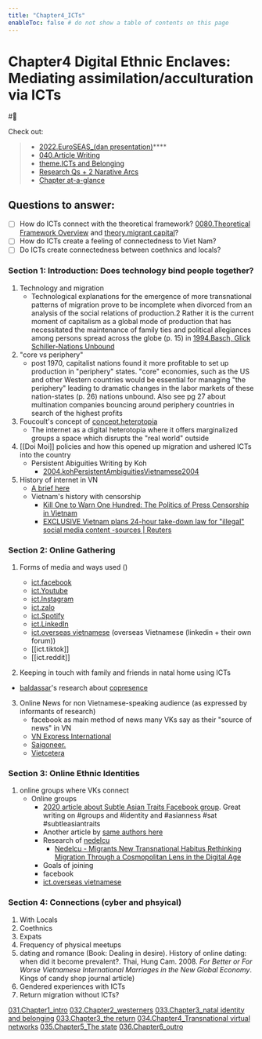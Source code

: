 ```yaml
---
title: "Chapter4_ICTs"
enableToc: false # do not show a table of contents on this page
---
```


# **Chapter4** Digital Ethnic Enclaves: Mediating assimilation/acculturation via ICTs
#🌱 

Check out:
> - [2022.EuroSEAS_(dan presentation)](_Spaces/work/Conferences/2022.EuroSEAS_(dan%20presentation).md)****
> - [040.Article Writing](000.Chapters/Article%20in%20Progress/040.Article%20Writing.md)
> - [theme.ICTs and Belonging](009.Themes/Identity%20and%20Belonging/theme.ICTs%20and%20Belonging.md)
> - [Research Qs + 2 Narative Arcs](000.Chapters/010.Two%20Narative%20Arcs%20+%20Research%20Qs.md) 
> - [Chapter at-a-glance](000.Chapters/030.Chapters%20at-a-glance.md)


## Questions to answer: 
- [ ] How do ICTs connect with the theoretical framework? [0080.Theoretical Framework Overview](008.TheoriesAndConcepts/0080.Theoretical%20Framework%20Overview.md) and [theory.migrant capital](008.TheoriesAndConcepts/theory.migrant%20capital.md)?
- [ ] How do ICTs create a feeling of connectedness to Viet Nam?
- [ ] Do ICTs create connectedness between coethnics and locals? 

### Section 1: Introduction: Does technology bind people together?
 1. Technology and migration
	 - Technological explanations for the emergence of more transnational patterns of migration prove to be incomplete when divorced from an analysis of the social relations of production.2 Rather it is the current moment of capitalism as a global mode of production that has necessitated the maintenance of family ties and political allegiances among persons spread across the globe (p. 15) in [1994.Basch, Glick Schiller-Nations Unbound](002.LiteratureNotes/1994.Basch,%20Glick%20Schiller-Nations%20Unbound.md)
 2. "core vs periphery" 
	 - post 1970, capitalist nations found it more profitable to set up production in "periphery" states. "core" economies, such as the US and other Western countries would be essential for managing "the periphery" leading to dramatic changes in the labor markets of these nation-states (p. 26) nations unbound. Also see pg 27 about multination companies bouncing around periphery countries in search of the highest profits
3. Foucoult's concept of [concept.heterotopia](008.TheoriesAndConcepts/concept.heterotopia.md)
	- The internet as a digital heterotopia where it offers marginalized groups a space which disrupts the "real world" outside
 4. [[Doi Moi]] policies and how this opened up migration and ushered ICTs into the country
	 - Persistent Abiguities Writing by Koh
		 - [2004.kohPersistentAmbiguitiesVietnamese2004](002.LiteratureNotes/2004.kohPersistentAmbiguitiesVietnamese2004.md)
5. History of internet in VN
	- [A brief here](https://saigoneer.com/saigon-technology/11831-a-brief-history-of-the-internet-in-vietnam-on-its-20th-birthday)
	- Vietnam's history with censorship
		- [Kill One to Warn One Hundred: The Politics of Press Censorship in Vietnam](https://www.viet-studies.com/kinhte/PressCensorship_IJP_2013.pdf)
		- [EXCLUSIVE Vietnam plans 24-hour take-down law for "illegal" social media content -sources | Reuters](https://www.reuters.com/business/media-telecom/exclusive-vietnam-plans-24-hour-take-down-law-illegal-social-media-content-2022-04-20/)
		

### Section 2: Online Gathering
1. Forms of media and ways used ()
	- [ict.facebook](001.Notes/ICTs/ict.facebook.md)
	- [ict.Youtube](001.Notes/ICTs/ict.Youtube.md) 
	- [ict.Instagram](001.Notes/ICTs/ict.Instagram.md)
	- [ict.zalo](001.Notes/ICTs/ict.zalo.md)
	- [ict.Spotify](001.Notes/ICTs/ict.Spotify.md)
	- [ict.LinkedIn](001.Notes/ICTs/ict.LinkedIn.md)
	- [ict.overseas vietnamese](https://overseasvietnamese.com/) (overseas Vietnamese (linkedin + their own forum))
	- [[ict.tiktok]]
	- [[ict.reddit]]

2. Keeping in touch with family and friends in natal home using ICTs
- [baldassar](005.Authors/baldassar.md)'s research about [copresence](copresence)

3. Online News for non Vietnamese-speaking audience (as expressed by informants of research)
	- facebook as main method of news many VKs say as their "source of news" in VN
	- [VN Express International](https://e.vnexpress.net/)
	- [Saigoneer.](https://www.google.com/url?sa=t&rct=j&q=&esrc=s&source=web&cd=&cad=rja&uact=8&ved=2ahUKEwiH-5-t59b3AhVjpVYBHQMwBeEQFnoECBMQAQ&url=https%3A%2F%2Fsaigoneer.com%2F&usg=AOvVaw0pa7bNZZ6jawqWcjkUHzyN) 
	- [Vietcetera](https://www.google.com/url?sa=t&rct=j&q=&esrc=s&source=web&cd=&cad=rja&uact=8&ved=2ahUKEwjy1aqk59b3AhXrm1YBHXU9AeAQFnoECAwQAQ&url=https%3A%2F%2Fvietcetera.com%2Fen&usg=AOvVaw3XtA5Sqi-wSWyVBplRAOyT)

### Section 3: Online Ethnic Identities

1. online groups where VKs connect
	- Online groups
		- [2020 article about Subtle Asian Traits Facebook group](https://journals.uic.edu/ojs/index.php/fm/article/view/10859/10145). Great writing on #groups and #identity and #asianness #sat #subtleasiantraits
		- Another article by [same authors here](https://journals.sagepub.com/doi/10.1177/2056305120948223)
		- Research of [nedelcu](005.Authors/nedelcu.md) 
			- [Nedelcu - Migrants New Transnational Habitus Rethinking Migration Through a Cosmopolitan Lens in the Digital Age](002.LiteratureNotes/Nedelcu%20-%20Migrants%20New%20Transnational%20Habitus%20Rethinking%20Migration%20Through%20a%20Cosmopolitan%20Lens%20in%20the%20Digital%20Age.md)
		- Goals of joining
		- facebook
		- [ict.overseas vietnamese](ict.overseas%20vietnamese)

 ### Section 4: Connections (cyber and phsyical)

1. With Locals
2. Coethnics
3. Expats
4. Frequency of physical meetups
5. dating and romance (Book: Dealing in desire). History of online dating: when did it become prevalent?. Thai, Hung Cam. 2008. _For Better or For Worse Vietnamese International Marriages in the New Global Economy_. Kings of candy shop journal article)
 6. Gendered experiences with ICTs
7. Return migration without ICTs?


[031.Chapter1_intro](000.Chapters/031.Chapter1_intro.md)
[032.Chapter2_westerners](000.Chapters/032.Chapter2_westerners.md)
[033.Chapter3_natal identity and belonging](000.Chapters/033.Chapter3_natal%20identity%20and%20belonging.md)
[033.Chapter3_the return](000.Chapters/033.Chapter3_the%20return.md)
[034.Chapter4_Transnational virtual networks](000.Chapters/034.Chapter4_Transnational%20virtual%20networks.md)
[035.Chapter5_The state](000.Chapters/035.Chapter5_The%20state.md)
[036.Chapter6_outro](000.Chapters/036.Chapter6_outro.md)